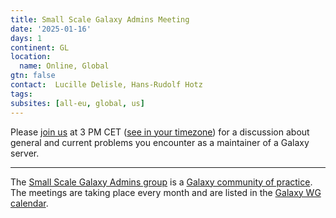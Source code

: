 ```yaml
---
title: Small Scale Galaxy Admins Meeting
date: '2025-01-16'
days: 1
continent: GL
location:
  name: Online, Global
gtn: false
contact:  Lucille Delisle, Hans-Rudolf Hotz
tags:
subsites: [all-eu, global, us]
---
```




Please <a href="https://epfl.zoom.us/j/69775900853?pwd=R1gzbllUZzg0RFUrM0Mzd2MvczE3Zz09">join us</a> 
at 3 PM CET (<a href="https://www.timeanddate.com/worldclock/fixedtime.html?msg=Small+Scale+Galaxy+Admins+Meeting&iso=20250116T15&p1=945&ah=1">see in your timezone</a>) 
for a discussion about general and current problems you encounter as a maintainer of a Galaxy server.



---

The [Small Scale Galaxy Admins group](https://galaxyproject.org/community/sig/small-scale-admins/) is a [Galaxy community of practice](https://galaxyproject.org/community/sig/#communities-of-practice).
The meetings are taking place every month and are listed in the [Galaxy WG calendar](https://calendar.google.com/calendar/u/0/embed?src=5l6o0msfduoir59hrab0jlkocc@group.calendar.google.com).
